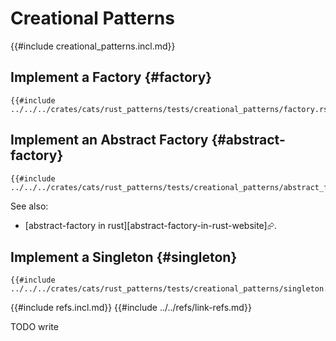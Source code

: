 # Creational Patterns

{{#include creational_patterns.incl.md}}

## Implement a Factory {#factory}

```rust,editable
{{#include ../../../crates/cats/rust_patterns/tests/creational_patterns/factory.rs:example}}
```

## Implement an Abstract Factory {#abstract-factory}

```rust,editable
{{#include ../../../crates/cats/rust_patterns/tests/creational_patterns/abstract_factory.rs:example}}
```

See also:

- [abstract-factory in rust][abstract-factory-in-rust-website]⮳.

## Implement a Singleton {#singleton}

```rust,editable
{{#include ../../../crates/cats/rust_patterns/tests/creational_patterns/singleton.rs:example}}
```

{{#include refs.incl.md}}
{{#include ../../refs/link-refs.md}}

<div class="hidden">
TODO write
</div>
